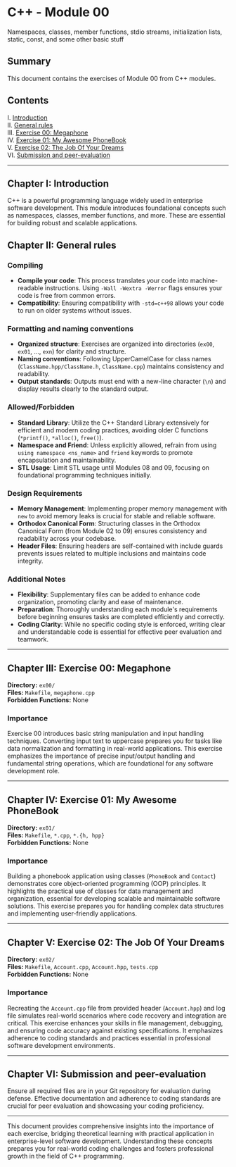 # C++ - Module 00
Namespaces, classes, member functions, stdio streams,
initialization lists, static, const, and some other basic stuff

## Summary
This document contains the exercises of Module 00 from C++ modules.

## Contents
I. [Introduction](#introduction)  
II. [General rules](#general-rules)  
III. [Exercise 00: Megaphone](#exercise-00-megaphone)  
IV. [Exercise 01: My Awesome PhoneBook](#exercise-01-my-awesome-phonebook)  
V. [Exercise 02: The Job Of Your Dreams](#exercise-02-the-job-of-your-dreams)  
VI. [Submission and peer-evaluation](#submission-and-peer-evaluation)

---

## Chapter I: Introduction
C++ is a powerful programming language widely used in enterprise software development. This module introduces foundational concepts such as namespaces, classes, member functions, and more. These are essential for building robust and scalable applications.

## Chapter II: General rules

### Compiling
- **Compile your code**: This process translates your code into machine-readable instructions. Using `-Wall -Wextra -Werror` flags ensures your code is free from common errors.
- **Compatibility**: Ensuring compatibility with `-std=c++98` allows your code to run on older systems without issues.

### Formatting and naming conventions
- **Organized structure**: Exercises are organized into directories (`ex00`, `ex01`, ..., `exn`) for clarity and structure.
- **Naming conventions**: Following UpperCamelCase for class names (`ClassName.hpp/ClassName.h`, `ClassName.cpp`) maintains consistency and readability.
- **Output standards**: Outputs must end with a new-line character (`\n`) and display results clearly to the standard output.

### Allowed/Forbidden
- **Standard Library**: Utilize the C++ Standard Library extensively for efficient and modern coding practices, avoiding older C functions (`*printf()`, `*alloc()`, `free()`).
- **Namespace and Friend**: Unless explicitly allowed, refrain from using `using namespace <ns_name>` and `friend` keywords to promote encapsulation and maintainability.
- **STL Usage**: Limit STL usage until Modules 08 and 09, focusing on foundational programming techniques initially.

### Design Requirements
- **Memory Management**: Implementing proper memory management with `new` to avoid memory leaks is crucial for stable and reliable software.
- **Orthodox Canonical Form**: Structuring classes in the Orthodox Canonical Form (from Module 02 to 09) ensures consistency and readability across your codebase.
- **Header Files**: Ensuring headers are self-contained with include guards prevents issues related to multiple inclusions and maintains code integrity.

### Additional Notes
- **Flexibility**: Supplementary files can be added to enhance code organization, promoting clarity and ease of maintenance.
- **Preparation**: Thoroughly understanding each module's requirements before beginning ensures tasks are completed efficiently and correctly.
- **Coding Clarity**: While no specific coding style is enforced, writing clear and understandable code is essential for effective peer evaluation and teamwork.

---

## Chapter III: Exercise 00: Megaphone
**Directory:** `ex00/`  
**Files:** `Makefile`, `megaphone.cpp`  
**Forbidden Functions:** None

### Importance
Exercise 00 introduces basic string manipulation and input handling techniques. Converting input text to uppercase prepares you for tasks like data normalization and formatting in real-world applications. This exercise emphasizes the importance of precise input/output handling and fundamental string operations, which are foundational for any software development role.

---

## Chapter IV: Exercise 01: My Awesome PhoneBook
**Directory:** `ex01/`  
**Files:** `Makefile`, `*.cpp`, `*.{h, hpp}`  
**Forbidden Functions:** None

### Importance
Building a phonebook application using classes (`PhoneBook` and `Contact`) demonstrates core object-oriented programming (OOP) principles. It highlights the practical use of classes for data management and organization, essential for developing scalable and maintainable software solutions. This exercise prepares you for handling complex data structures and implementing user-friendly applications.

---

## Chapter V: Exercise 02: The Job Of Your Dreams
**Directory:** `ex02/`  
**Files:** `Makefile`, `Account.cpp`, `Account.hpp`, `tests.cpp`  
**Forbidden Functions:** None

### Importance
Recreating the `Account.cpp` file from provided header (`Account.hpp`) and log file simulates real-world scenarios where code recovery and integration are critical. This exercise enhances your skills in file management, debugging, and ensuring code accuracy against existing specifications. It emphasizes adherence to coding standards and practices essential in professional software development environments.

---

## Chapter VI: Submission and peer-evaluation
Ensure all required files are in your Git repository for evaluation during defense. Effective documentation and adherence to coding standards are crucial for peer evaluation and showcasing your coding proficiency.

---

This document provides comprehensive insights into the importance of each exercise, bridging theoretical learning with practical application in enterprise-level software development. Understanding these concepts prepares you for real-world coding challenges and fosters professional growth in the field of C++ programming.
